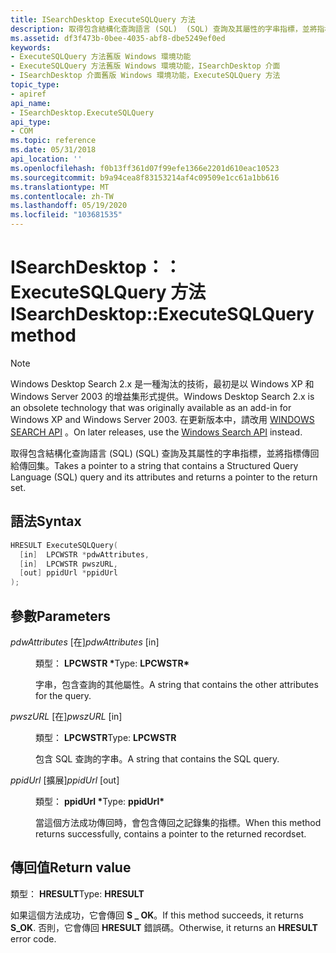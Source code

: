 ```yaml
---
title: ISearchDesktop ExecuteSQLQuery 方法
description: 取得包含結構化查詢語言 (SQL)  (SQL) 查詢及其屬性的字串指標，並將指標傳回給傳回集。
ms.assetid: df3f473b-0bee-4035-abf8-dbe5249ef0ed
keywords:
- ExecuteSQLQuery 方法舊版 Windows 環境功能
- ExecuteSQLQuery 方法舊版 Windows 環境功能，ISearchDesktop 介面
- ISearchDesktop 介面舊版 Windows 環境功能，ExecuteSQLQuery 方法
topic_type:
- apiref
api_name:
- ISearchDesktop.ExecuteSQLQuery
api_type:
- COM
ms.topic: reference
ms.date: 05/31/2018
api_location: ''
ms.openlocfilehash: f0b13ff361d07f99efe1366e2201d610eac10523
ms.sourcegitcommit: b9a94cea8f83153214af4c09509e1cc61a1bb616
ms.translationtype: MT
ms.contentlocale: zh-TW
ms.lasthandoff: 05/19/2020
ms.locfileid: "103681535"
---
```

# <a name="isearchdesktopexecutesqlquery-method"></a><span data-ttu-id="d9ea7-106">ISearchDesktop：： ExecuteSQLQuery 方法</span><span class="sxs-lookup"><span data-stu-id="d9ea7-106">ISearchDesktop::ExecuteSQLQuery method</span></span>

> [!NOTE]
> <span data-ttu-id="d9ea7-107">Windows Desktop Search 2.x 是一種淘汰的技術，最初是以 Windows XP 和 Windows Server 2003 的增益集形式提供。</span><span class="sxs-lookup"><span data-stu-id="d9ea7-107">Windows Desktop Search 2.x is an obsolete technology that was originally available as an add-in for Windows XP and Windows Server 2003.</span></span> <span data-ttu-id="d9ea7-108">在更新版本中，請改用 [WINDOWS SEARCH API](../search/-search-reference-entry-page.md) 。</span><span class="sxs-lookup"><span data-stu-id="d9ea7-108">On later releases, use the [Windows Search API](../search/-search-reference-entry-page.md) instead.</span></span> 

<span data-ttu-id="d9ea7-109">取得包含結構化查詢語言 (SQL)  (SQL) 查詢及其屬性的字串指標，並將指標傳回給傳回集。</span><span class="sxs-lookup"><span data-stu-id="d9ea7-109">Takes a pointer to a string that contains a Structured Query Language (SQL) query and its attributes and returns a pointer to the return set.</span></span>

## <a name="syntax"></a><span data-ttu-id="d9ea7-110">語法</span><span class="sxs-lookup"><span data-stu-id="d9ea7-110">Syntax</span></span>


```C++
HRESULT ExecuteSQLQuery(
  [in]  LPCWSTR *pdwAttributes,
  [in]  LPCWSTR pwszURL,
  [out] ppidUrl *ppidUrl
);
```



## <a name="parameters"></a><span data-ttu-id="d9ea7-111">參數</span><span class="sxs-lookup"><span data-stu-id="d9ea7-111">Parameters</span></span>

<dl> <dt>

<span data-ttu-id="d9ea7-112">*pdwAttributes* \[在\]</span><span class="sxs-lookup"><span data-stu-id="d9ea7-112">*pdwAttributes* \[in\]</span></span>
</dt> <dd>

<span data-ttu-id="d9ea7-113">類型： **LPCWSTR \***</span><span class="sxs-lookup"><span data-stu-id="d9ea7-113">Type: **LPCWSTR\***</span></span>

<span data-ttu-id="d9ea7-114">字串，包含查詢的其他屬性。</span><span class="sxs-lookup"><span data-stu-id="d9ea7-114">A string that contains the other attributes for the query.</span></span>

</dd> <dt>

<span data-ttu-id="d9ea7-115">*pwszURL* \[在\]</span><span class="sxs-lookup"><span data-stu-id="d9ea7-115">*pwszURL* \[in\]</span></span>
</dt> <dd>

<span data-ttu-id="d9ea7-116">類型： **LPCWSTR**</span><span class="sxs-lookup"><span data-stu-id="d9ea7-116">Type: **LPCWSTR**</span></span>

<span data-ttu-id="d9ea7-117">包含 SQL 查詢的字串。</span><span class="sxs-lookup"><span data-stu-id="d9ea7-117">A string that contains the SQL query.</span></span>

</dd> <dt>

<span data-ttu-id="d9ea7-118">*ppidUrl* \[擴展\]</span><span class="sxs-lookup"><span data-stu-id="d9ea7-118">*ppidUrl* \[out\]</span></span>
</dt> <dd>

<span data-ttu-id="d9ea7-119">類型： **ppidUrl \***</span><span class="sxs-lookup"><span data-stu-id="d9ea7-119">Type: **ppidUrl\***</span></span>

<span data-ttu-id="d9ea7-120">當這個方法成功傳回時，會包含傳回之記錄集的指標。</span><span class="sxs-lookup"><span data-stu-id="d9ea7-120">When this method returns successfully, contains a pointer to the returned recordset.</span></span>

</dd> </dl>

## <a name="return-value"></a><span data-ttu-id="d9ea7-121">傳回值</span><span class="sxs-lookup"><span data-stu-id="d9ea7-121">Return value</span></span>

<span data-ttu-id="d9ea7-122">類型： **HRESULT**</span><span class="sxs-lookup"><span data-stu-id="d9ea7-122">Type: **HRESULT**</span></span>

<span data-ttu-id="d9ea7-123">如果這個方法成功，它會傳回 **S \_ OK**。</span><span class="sxs-lookup"><span data-stu-id="d9ea7-123">If this method succeeds, it returns **S\_OK**.</span></span> <span data-ttu-id="d9ea7-124">否則，它會傳回 **HRESULT** 錯誤碼。</span><span class="sxs-lookup"><span data-stu-id="d9ea7-124">Otherwise, it returns an **HRESULT** error code.</span></span>

 

 




